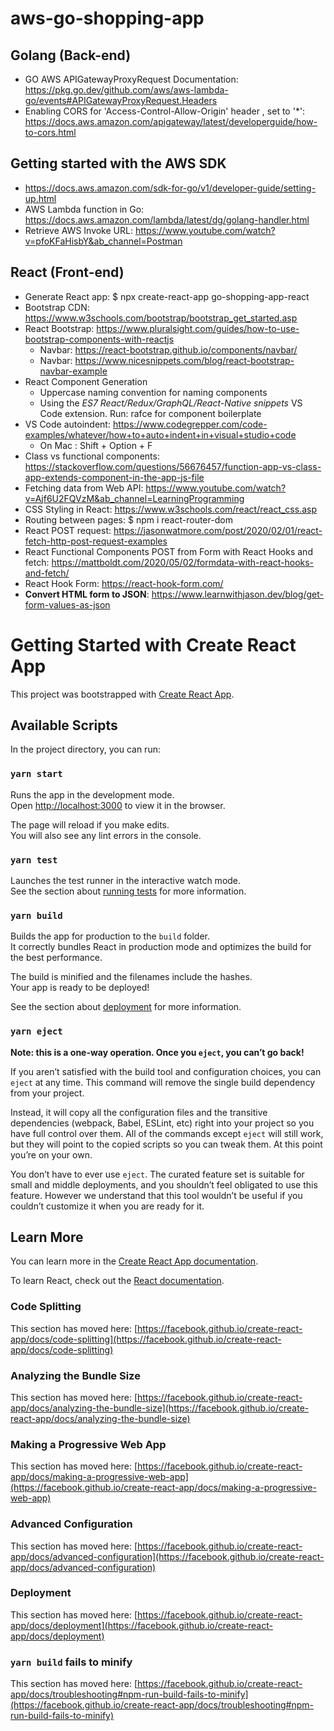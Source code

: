 # aws-go-shopping-app

## Golang (Back-end)
- GO AWS APIGatewayProxyRequest Documentation: https://pkg.go.dev/github.com/aws/aws-lambda-go/events#APIGatewayProxyRequest.Headers
- Enabling CORS for 'Access-Control-Allow-Origin' header , set to '*': https://docs.aws.amazon.com/apigateway/latest/developerguide/how-to-cors.html

## Getting started with the AWS SDK
-   https://docs.aws.amazon.com/sdk-for-go/v1/developer-guide/setting-up.html
- AWS Lambda function in Go: https://docs.aws.amazon.com/lambda/latest/dg/golang-handler.html
- Retrieve AWS Invoke URL: https://www.youtube.com/watch?v=pfoKFaHisbY&ab_channel=Postman

## React (Front-end)
- Generate React app: $ npx create-react-app go-shopping-app-react 
- Bootstrap CDN: https://www.w3schools.com/bootstrap/bootstrap_get_started.asp
- React Bootstrap: https://www.pluralsight.com/guides/how-to-use-bootstrap-components-with-reactjs
    - Navbar: https://react-bootstrap.github.io/components/navbar/
    - Navbar: https://www.nicesnippets.com/blog/react-bootstrap-navbar-example
- React Component Generation 
    - Uppercase naming convention for naming components
    - Using the *ES7 React/Redux/GraphQL/React-Native snippets* VS Code extension. Run: rafce for component boilerplate
- VS Code autoindent: https://www.codegrepper.com/code-examples/whatever/how+to+auto+indent+in+visual+studio+code
    - On Mac : Shift + Option + F
- Class vs functional components: https://stackoverflow.com/questions/56676457/function-app-vs-class-app-extends-component-in-the-app-js-file 
- Fetching data from Web API: https://www.youtube.com/watch?v=Ajf6U2FQVzM&ab_channel=LearningProgramming
- CSS Styling in React: https://www.w3schools.com/react/react_css.asp
- Routing between pages: $ npm i react-router-dom
- React POST request: https://jasonwatmore.com/post/2020/02/01/react-fetch-http-post-request-examples
- React Functional Components POST from Form with React Hooks and fetch: https://mattboldt.com/2020/05/02/formdata-with-react-hooks-and-fetch/
- React Hook Form: https://react-hook-form.com/
- **Convert HTML form to JSON**: https://www.learnwithjason.dev/blog/get-form-values-as-json

# Getting Started with Create React App

This project was bootstrapped with [Create React App](https://github.com/facebook/create-react-app).

## Available Scripts

In the project directory, you can run:

### `yarn start`

Runs the app in the development mode.\
Open [http://localhost:3000](http://localhost:3000) to view it in the browser.

The page will reload if you make edits.\
You will also see any lint errors in the console.

### `yarn test`

Launches the test runner in the interactive watch mode.\
See the section about [running tests](https://facebook.github.io/create-react-app/docs/running-tests) for more information.

### `yarn build`

Builds the app for production to the `build` folder.\
It correctly bundles React in production mode and optimizes the build for the best performance.

The build is minified and the filenames include the hashes.\
Your app is ready to be deployed!

See the section about [deployment](https://facebook.github.io/create-react-app/docs/deployment) for more information.

### `yarn eject`

**Note: this is a one-way operation. Once you `eject`, you can’t go back!**

If you aren’t satisfied with the build tool and configuration choices, you can `eject` at any time. This command will remove the single build dependency from your project.

Instead, it will copy all the configuration files and the transitive dependencies (webpack, Babel, ESLint, etc) right into your project so you have full control over them. All of the commands except `eject` will still work, but they will point to the copied scripts so you can tweak them. At this point you’re on your own.

You don’t have to ever use `eject`. The curated feature set is suitable for small and middle deployments, and you shouldn’t feel obligated to use this feature. However we understand that this tool wouldn’t be useful if you couldn’t customize it when you are ready for it.

## Learn More

You can learn more in the [Create React App documentation](https://facebook.github.io/create-react-app/docs/getting-started).

To learn React, check out the [React documentation](https://reactjs.org/).

### Code Splitting

This section has moved here: [https://facebook.github.io/create-react-app/docs/code-splitting](https://facebook.github.io/create-react-app/docs/code-splitting)

### Analyzing the Bundle Size

This section has moved here: [https://facebook.github.io/create-react-app/docs/analyzing-the-bundle-size](https://facebook.github.io/create-react-app/docs/analyzing-the-bundle-size)

### Making a Progressive Web App

This section has moved here: [https://facebook.github.io/create-react-app/docs/making-a-progressive-web-app](https://facebook.github.io/create-react-app/docs/making-a-progressive-web-app)

### Advanced Configuration

This section has moved here: [https://facebook.github.io/create-react-app/docs/advanced-configuration](https://facebook.github.io/create-react-app/docs/advanced-configuration)

### Deployment

This section has moved here: [https://facebook.github.io/create-react-app/docs/deployment](https://facebook.github.io/create-react-app/docs/deployment)

### `yarn build` fails to minify

This section has moved here: [https://facebook.github.io/create-react-app/docs/troubleshooting#npm-run-build-fails-to-minify](https://facebook.github.io/create-react-app/docs/troubleshooting#npm-run-build-fails-to-minify)

